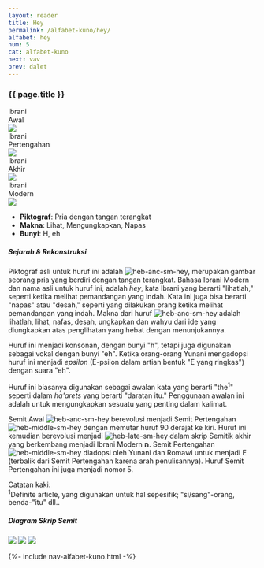 ```yaml
---
layout: reader
title: Hey 
permalink: /alfabet-kuno/hey/
alfabet: hey
num: 5
cat: alfabet-kuno
next: vav
prev: dalet
---
```


<link rel="stylesheet" type="text/css" href="{{ site.url }}/assets/css/alfabet.css">

### **{{ page.title }}**

 <div id="content-alfabet" class="container pb-3">
    <div class="row justify-content-center">
    <div class="col-3 col-md-3 text-center font-weight-bold">Ibrani<br>Awal<br>
           <img class="pt-2" src="https://www.ancient-hebrew.org/hebrew/heb-anc-lg-{{ page.alfabet }}.jpg">
    </div>
    <div class="col-3 col-md-3 text-center font-weight-bold">Ibrani<br>Pertengahan<br>
      <img class="pt-2" src="https://www.ancient-hebrew.org/hebrew/heb-middle-lg-{{ page.alfabet }}.jpg">
     </div>
    <div class="col-3 col-md-3 text-center font-weight-bold">Ibrani<br>Akhir<br>
      <img class="pt-2" src="https://www.ancient-hebrew.org/hebrew/heb-late-lg-{{ page.alfabet }}.jpg">
    </div>
    <div class="col-3 col-md-3 text-center font-weight-bold">Ibrani<br>Modern<br>
      <img class="pt-2" src="https://www.ancient-hebrew.org/hebrew/heb-modern-lg-{{ page.alfabet }}.jpg">
    </div>
  </div>
</div>
          

- **Piktograf**:  Pria dengan tangan terangkat
- **Makna**: Lihat, Mengungkapkan, Napas
- **Bunyi**: H, eh


##### **Sejarah & Rekonstruksi** 

Piktograf asli untuk huruf ini adalah ![heb-anc-sm-hey](https://www.ancient-hebrew.org/hebrew/heb-anc-sm-hey.jpg), merupakan gambar seorang pria yang berdiri dengan tangan terangkat. Bahasa Ibrani Modern dan nama asli untuk huruf ini, adalah _hey_, kata Ibrani yang berarti "lihatlah," seperti ketika melihat pemandangan yang indah. Kata ini juga bisa berarti "napas" atau "desah," seperti yang dilakukan orang ketika melihat pemandangan yang indah. Makna dari huruf ![heb-anc-sm-hey](https://www.ancient-hebrew.org/hebrew/heb-anc-sm-hey.jpg) adalah lihatlah, lihat, nafas, desah, ungkapkan dan wahyu dari ide yang diungkapkan atas penglihatan yang hebat dengan menunjukannya.

Huruf ini menjadi konsonan, dengan bunyi "h", tetapi juga digunakan sebagai vokal dengan bunyi "eh". Ketika orang-orang Yunani mengadopsi huruf ini menjadi _epsilon_ (E-psilon dalam artian bentuk "E yang ringkas") dengan suara "eh".

Huruf ini biasanya digunakan sebagai awalan kata yang berarti "the<sup>1</sup>" seperti dalam _ha'arets_ yang berarti "daratan itu." Penggunaan awalan ini adalah untuk mengungkapkan sesuatu yang penting dalam kalimat.

Semit Awal ![heb-anc-sm-hey](https://www.ancient-hebrew.org/hebrew/heb-anc-sm-hey.jpg) berevolusi menjadi Semit Pertengahan ![heb-middle-sm-hey](https://www.ancient-hebrew.org/hebrew/heb-middle-sm-hey.jpg) dengan memutar huruf 90 derajat ke kiri. Huruf ini kemudian berevolusi menjadi ![heb-late-sm-hey](https://www.ancient-hebrew.org/hebrew/heb-late-sm-hey.jpg) dalam skrip Semitik akhir yang berkembang menjadi Ibrani Modern **ה**. Semit Pertengahan ![heb-middle-sm-hey](https://www.ancient-hebrew.org/hebrew/heb-middle-sm-hey.jpg) diadopsi oleh Yunani dan Romawi untuk menjadi E (terbalik dari Semit Pertengahan karena arah penulisannya). Huruf Semit Pertengahan ini juga menjadi nomor 5.

Catatan kaki: <br><sup>1</sup>Definite article, yang digunakan untuk hal sepesifik; "si/sang"-orang, benda-"itu" dll..


<div id="content-chart" class="container pb-3">
    <div class="row justify-content-center">
      <div class="col-10 px-0">
        <h5 class="text-center font-weight-bold pb-2">Diagram Skrip Semit</h5>
        <div class="row justify-content-center">
        <img class="p-3 mb-4 img-thumbnail shadow" src="https://www.ancient-hebrew.org/ancient-alphabet/files/alphabet_chart_{{ page.alfabet }}_2.jpg">
        <img class="p-3 mb-4 img-thumbnail shadow" src="https://www.ancient-hebrew.org/ancient-alphabet/files/alphabet_chart_{{ page.alfabet }}_1.jpg">
        <img class="p-3 mb-4 img-thumbnail shadow" src="https://www.ancient-hebrew.org/alphabet/files/alephbet_evolution_{{ page.num }}.gif ">
        </div>
      </div>
    </div>
</div> 
 

{%- include nav-alfabet-kuno.html -%}